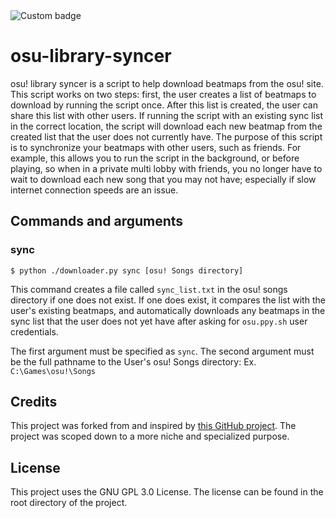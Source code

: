 <img alt="Custom badge" src="https://img.shields.io/badge/python-3.5-brightgreen.svg?logo=python&logoColor=yellow">

# osu-library-syncer

osu! library syncer is a script to help download beatmaps from the osu! site.
This script works on two steps: first, the user creates a list of beatmaps to
download by running the script once. After this list is created, the user can
share this list with other users. If running the script with an existing sync
list in the correct location, the script will download each new beatmap from
the created list that the user does not currently have. The purpose of this
script is to synchronize your beatmaps with other users, such as friends. For
example, this allows you to run the script in the background, or before
playing, so when in a private multi lobby with friends, you no longer have to
wait to download each new song that you may not have; especially if slow
internet connection speeds are an issue.

## Commands and arguments

### sync

```
$ python ./downloader.py sync [osu! Songs directory]
```

This command creates a file called `sync_list.txt` in the osu! songs directory
if one does not exist. If one does exist, it compares the list with the user's
existing beatmaps, and automatically downloads any beatmaps in the sync list
that the user does not yet have after asking for `osu.ppy.sh` user credentials.

The first argument must be specified as `sync`. The second argument must be the
full pathname to the User's osu! Songs directory:  Ex. `C:\Games\osu!\Songs`

## Credits

This project was forked from and inspired by
[this GitHub project](https://github.com/altur13/osu-Downloader). The project
was scoped down to a more niche and specialized purpose.

## License

This project uses the GNU GPL 3.0 License. The license can be found in the root
directory of the project.
